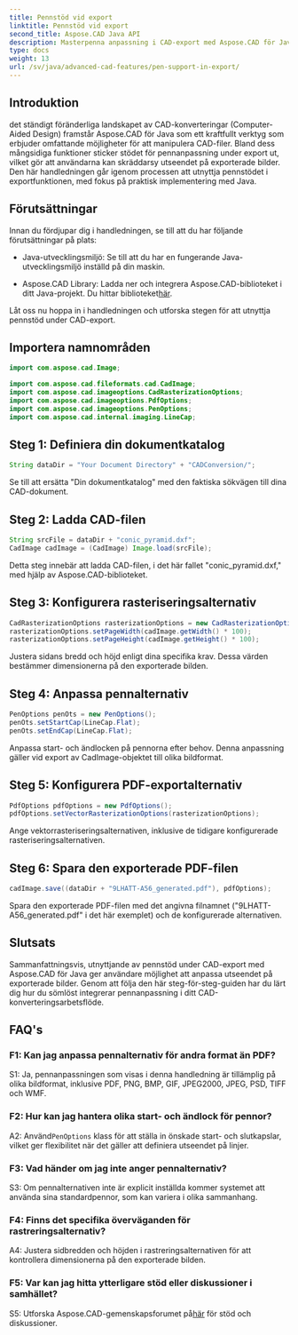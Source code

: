 ```yaml
---
title: Pennstöd vid export
linktitle: Pennstöd vid export
second_title: Aspose.CAD Java API
description: Masterpenna anpassning i CAD-export med Aspose.CAD för Java. Följ vår steg-för-steg-guide för sömlös integration.
type: docs
weight: 13
url: /sv/java/advanced-cad-features/pen-support-in-export/
---
```

## Introduktion

det ständigt föränderliga landskapet av CAD-konverteringar (Computer-Aided Design) framstår Aspose.CAD för Java som ett kraftfullt verktyg som erbjuder omfattande möjligheter för att manipulera CAD-filer. Bland dess mångsidiga funktioner sticker stödet för pennanpassning under export ut, vilket gör att användarna kan skräddarsy utseendet på exporterade bilder. Den här handledningen går igenom processen att utnyttja pennstödet i exportfunktionen, med fokus på praktisk implementering med Java.

## Förutsättningar

Innan du fördjupar dig i handledningen, se till att du har följande förutsättningar på plats:

- Java-utvecklingsmiljö: Se till att du har en fungerande Java-utvecklingsmiljö inställd på din maskin.

-  Aspose.CAD Library: Ladda ner och integrera Aspose.CAD-biblioteket i ditt Java-projekt. Du hittar biblioteket[här](https://releases.aspose.com/cad/java/).

Låt oss nu hoppa in i handledningen och utforska stegen för att utnyttja pennstöd under CAD-export.

## Importera namnområden

```java
import com.aspose.cad.Image;

import com.aspose.cad.fileformats.cad.CadImage;
import com.aspose.cad.imageoptions.CadRasterizationOptions;
import com.aspose.cad.imageoptions.PdfOptions;
import com.aspose.cad.imageoptions.PenOptions;
import com.aspose.cad.internal.imaging.LineCap;
```

## Steg 1: Definiera din dokumentkatalog

```java
String dataDir = "Your Document Directory" + "CADConversion/";
```

Se till att ersätta "Din dokumentkatalog" med den faktiska sökvägen till dina CAD-dokument.

## Steg 2: Ladda CAD-filen

```java
String srcFile = dataDir + "conic_pyramid.dxf";
CadImage cadImage = (CadImage) Image.load(srcFile);
```

Detta steg innebär att ladda CAD-filen, i det här fallet "conic_pyramid.dxf," med hjälp av Aspose.CAD-biblioteket.

## Steg 3: Konfigurera rasteriseringsalternativ

```java
CadRasterizationOptions rasterizationOptions = new CadRasterizationOptions();
rasterizationOptions.setPageWidth(cadImage.getWidth() * 100);
rasterizationOptions.setPageHeight(cadImage.getHeight() * 100);
```

Justera sidans bredd och höjd enligt dina specifika krav. Dessa värden bestämmer dimensionerna på den exporterade bilden.

## Steg 4: Anpassa pennalternativ

```java
PenOptions penOts = new PenOptions();
penOts.setStartCap(LineCap.Flat);
penOts.setEndCap(LineCap.Flat);
```

Anpassa start- och ändlocken på pennorna efter behov. Denna anpassning gäller vid export av CadImage-objektet till olika bildformat.

## Steg 5: Konfigurera PDF-exportalternativ

```java
PdfOptions pdfOptions = new PdfOptions();
pdfOptions.setVectorRasterizationOptions(rasterizationOptions);
```

Ange vektorrasteriseringsalternativen, inklusive de tidigare konfigurerade rasteriseringsalternativen.

## Steg 6: Spara den exporterade PDF-filen

```java
cadImage.save((dataDir + "9LHATT-A56_generated.pdf"), pdfOptions);
```

Spara den exporterade PDF-filen med det angivna filnamnet ("9LHATT-A56_generated.pdf" i det här exemplet) och de konfigurerade alternativen.

## Slutsats

Sammanfattningsvis, utnyttjande av pennstöd under CAD-export med Aspose.CAD för Java ger användare möjlighet att anpassa utseendet på exporterade bilder. Genom att följa den här steg-för-steg-guiden har du lärt dig hur du sömlöst integrerar pennanpassning i ditt CAD-konverteringsarbetsflöde.

## FAQ's

### F1: Kan jag anpassa pennalternativ för andra format än PDF?

S1: Ja, pennanpassningen som visas i denna handledning är tillämplig på olika bildformat, inklusive PDF, PNG, BMP, GIF, JPEG2000, JPEG, PSD, TIFF och WMF.

### F2: Hur kan jag hantera olika start- och ändlock för pennor?

 A2: Använd`PenOptions` klass för att ställa in önskade start- och slutkapslar, vilket ger flexibilitet när det gäller att definiera utseendet på linjer.

### F3: Vad händer om jag inte anger pennalternativ?

S3: Om pennalternativen inte är explicit inställda kommer systemet att använda sina standardpennor, som kan variera i olika sammanhang.

### F4: Finns det specifika överväganden för rastreringsalternativ?

A4: Justera sidbredden och höjden i rastreringsalternativen för att kontrollera dimensionerna på den exporterade bilden.

### F5: Var kan jag hitta ytterligare stöd eller diskussioner i samhället?

 S5: Utforska Aspose.CAD-gemenskapsforumet på[här](https://forum.aspose.com/c/cad/19) för stöd och diskussioner.